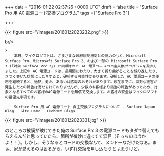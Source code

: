 
+++
date = "2016-01-22 02:37:26 +0000 UTC"
draft = false
title = "Surface Pro 用 AC 電源コード交換プログラム"
tags = ["Surface Pro 3"]

+++


{{< figure src="/images/20160122023232.png"  >}}

br/>


    >
        本日、マイクロソフトは、さまざまな政府規制機関との協力のもと、Microsoft Surface Pro、Microsoft Surface Pro 2、および一部の Microsoft Surface Pro 3 (「対象 Surface Pro 3」) に同梱された AC 電源コードの自主交換プログラムを発表しました。上記の AC 電源コードは、長期間にわたり、大きく折り曲げることを繰り返したり、きつく巻いた状態にしたりすると、破損する可能性があります。破損した AC 電源コードの使用を継続すると、過熱、発火、あるいは感電のおそれがあります。現在までに、深刻な被害が発生したとの報告は寄せられておりませんが、少数のお客様より該当の報告があったため、対象となるすべてのお客様のAC電源コードを無償で交換します。お客様の安全はマイクロソフトの最優先事項です。

        Surface Pro 用 AC 電源コード 自主交換プログラムについて - Surface Japan Blog - Site Home - TechNet Blogs
    


{{< figure src="/images/20160122023331.jpg"  >}}

のところの被膜が破けてきた俺の Surface Pro 3 の電源コードもタダで替えてもらえるんだと思っていたら、箇所が微妙に違ってて涙目（そっちのほうかよ！！）。しかし、そうなるとコードの交換なんて、メンドーなだけだなぁ。まぁ、家が燃えるのは困るから、いずれ交換を申し込もうとは思うけど。


